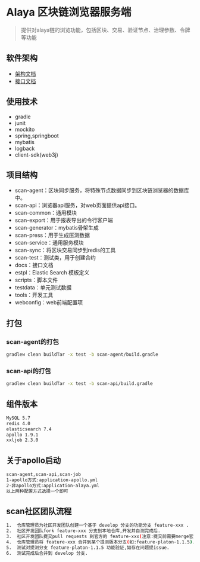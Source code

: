 # Alaya 区块链浏览器服务端
> 提供对alaya链的浏览功能，包括区块、交易、验证节点、治理参数、令牌等功能

## 软件架构

- [架构文档](docs/arch_doc/overall_structure.md)
- [接口文档](https://platonnetwork.github.io/browser-server/)

## 使用技术

- gradle
- junit
- mockito
- spring,springboot
- mybatis
- logback
- client-sdk(web3j)

## 项目结构

- scan-agent：区块同步服务，将特殊节点数据同步到区块链浏览器的数据库中。
- scan-api：浏览器api服务，对web页面提供api接口。
- scan-common：通用模块
- scan-export：用于报表导出的令行客户端
- scan-generator：mybatis骨架生成
- scan-press：用于生成压测数据
- scan-service：通用服务模块
- scan-sync：将区块交易同步到redis的工具
- scan-test：测试类，用于创建合约
- docs：接口文档
- estpl：Elastic Search 模板定义
- scripts：脚本文件
- testdata：单元测试数据
- tools：开发工具
- webconfig：web前端配置项


## 打包
### scan-agent的打包

```bash
gradlew clean buildTar -x test -b scan-agent/build.gradle
```

### scan-api的打包

```bash
gradlew clean buildTar -x test -b scan-api/build.gradle
```

## 组件版本

```bash
MySQL 5.7  
redis 4.0 
elasticsearch 7.4 
apollo 1.9.1
xxljob 2.3.0
```

## 关于apollo启动

```bash
scan-agent,scan-api,scan-job
1-apollo方式:application-apollo.yml
2-非apollo方式:application-alaya.yml
以上两种配置方式选择一个即可
```

## scan社区团队流程
```bash
1.  仓库管理员为社区开发团队创建一个基于 develop 分支的功能分支 feature-xxx .
2.  社区开发团队fork feature-xxx 分支到本地仓库,开发并自测完成后.
3.  社区开发团队提交pull requests 到官方的 feature-xxx(注意:提交前需要merge官方develop分支的修改).
4.  仓库管理员将 feature-xxx 合并到某个提测版本分支(如:feature-platon-1.1.5).
5.  测试对提测分支 feature-platon-1.1.5 功能验证,如存在问题提issue.
6.  测试完成后合并到 develop 分支.
```